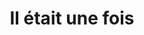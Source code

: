 ---
title: "Il était une fois"
price: "160 €"
description: "Photo de grossesse à votre domicile, en extérieur ou en studio"
---